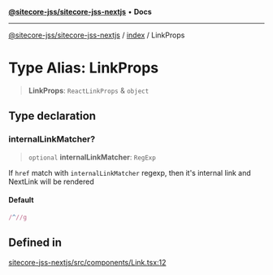 [**@sitecore-jss/sitecore-jss-nextjs**](../../README.md) • **Docs**

***

[@sitecore-jss/sitecore-jss-nextjs](../../README.md) / [index](../README.md) / LinkProps

# Type Alias: LinkProps

> **LinkProps**: `ReactLinkProps` & `object`

## Type declaration

### internalLinkMatcher?

> `optional` **internalLinkMatcher**: `RegExp`

If `href` match with `internalLinkMatcher` regexp, then it's internal link and NextLink will be rendered

#### Default

```ts
/^//g
```

## Defined in

[sitecore-jss-nextjs/src/components/Link.tsx:12](https://github.com/Sitecore/jss/blob/8a4b494b94688cf3e3919ca9b89762334d163535/packages/sitecore-jss-nextjs/src/components/Link.tsx#L12)
